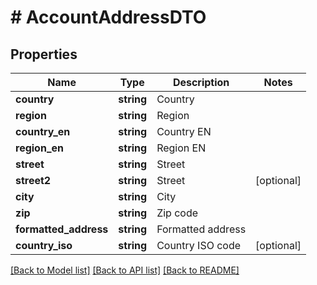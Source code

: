 # # AccountAddressDTO

## Properties

Name | Type | Description | Notes
------------ | ------------- | ------------- | -------------
**country** | **string** | Country |
**region** | **string** | Region |
**country_en** | **string** | Country EN |
**region_en** | **string** | Region EN |
**street** | **string** | Street |
**street2** | **string** | Street | [optional]
**city** | **string** | City |
**zip** | **string** | Zip code |
**formatted_address** | **string** | Formatted address |
**country_iso** | **string** | Country ISO code | [optional]

[[Back to Model list]](../../README.md#models) [[Back to API list]](../../README.md#endpoints) [[Back to README]](../../README.md)
